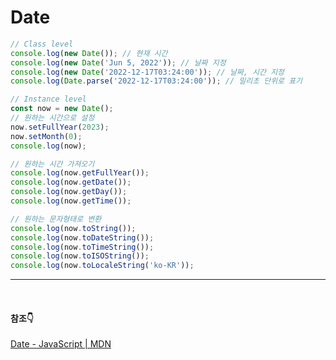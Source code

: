 # Date

```jsx
// Class level
console.log(new Date()); // 현재 시간 
console.log(new Date('Jun 5, 2022')); // 날짜 지정
console.log(new Date('2022-12-17T03:24:00')); // 날짜, 시간 지정
console.log(Date.parse('2022-12-17T03:24:00')); // 밀리초 단위로 표기

// Instance level
const now = new Date();
// 원하는 시간으로 설정
now.setFullYear(2023);
now.setMonth(0);
console.log(now);

// 원하는 시간 가져오기
console.log(now.getFullYear());
console.log(now.getDate());
console.log(now.getDay());
console.log(now.getTime());

// 원하는 문자형태로 변환
console.log(now.toString());
console.log(now.toDateString());
console.log(now.toTimeString());
console.log(now.toISOString());
console.log(now.toLocaleString('ko-KR'));
```

---
<br>

#### 참조👇
[Date - JavaScript | MDN](https://developer.mozilla.org/ko/docs/Web/JavaScript/Reference/Global_Objects/Date)